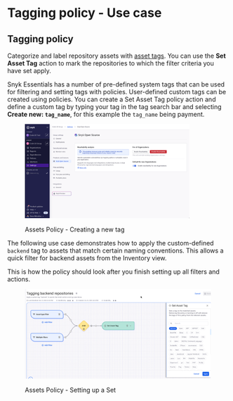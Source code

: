 # Tagging policy - Use case

## Tagging policy

Categorize and label repository assets with [asset tags](../../../../manage-assets/assets-inventory-components.md#asset-tags). You can use the **Set Asset Tag** action to mark the repositories to which the filter criteria you have set apply.&#x20;

Snyk Essentials has a number of pre-defined system tags that can be used for filtering and setting tags with policies. User-defined custom tags can be created using policies. You can create a Set Asset Tag policy action and define a custom tag by typing your tag in the tag search bar and selecting **Create new: `tag_name`**, for this example the `tag_name` being payment.

<figure><img src="../../../../.gitbook/assets/image (10).png" alt="AppRisk - Creating a new tag" width="375"><figcaption><p>Assets Policy - Creating a new tag</p></figcaption></figure>

The following use case demonstrates how to apply the custom-defined `backend` tag to assets that match certain naming conventions. This allows a quick filter for backend assets from the Inventory view.

This is how the policy should look after you finish setting up all filters and actions.

<figure><img src="../../../../.gitbook/assets/image (665).png" alt=""><figcaption><p>Assets Policy - Setting up a Set</p></figcaption></figure>
